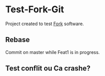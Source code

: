 # Test-Fork-Git

Project created to test [Fork](https://git-fork.com/) software.

## Rebase

Commit on master while Feat1 is in progress.

## Test conflit ou Ca crashe?
